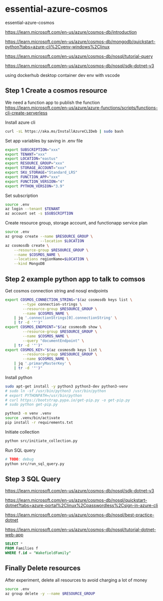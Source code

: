 # essential-azure-cosmos

essential-azure-cosmos

<https://learn.microsoft.com/en-us/azure/cosmos-db/introduction>

<https://learn.microsoft.com/en-us/azure/cosmos-db/mongodb/quickstart-python?tabs=azure-cli%2Cvenv-windows%2Clinux>

<https://learn.microsoft.com/en-us/azure/cosmos-db/nosql/tutorial-query>

<https://learn.microsoft.com/en-us/azure/cosmos-db/nosql/sdk-dotnet-v3>

using dockerhub desktop container dev env with vscode

## Step 1 Create a cosmos resource

We need a function app to publish the function
<https://learn.microsoft.com/en-us/azure/azure-functions/scripts/functions-cli-create-serverless>

Install azure cli

```bash
curl -sL https://aka.ms/InstallAzureCLIDeb | sudo bash
```

Set app variables by saving in .env file

```bash
export SUBSCRIPTION="xxx"
export TENANT="xxx"
export LOCATION="eastus"
export RESOURCE_GROUP="xxx"
export STORAGE_ACCOUNT="xxx"
export SKU_STORAGE="Standard_LRS"
export FUNCTION_APP="xxx"
export FUNCTION_VERSION="4"
export PYTHON_VERSION="3.9"
```

Set subscription

```bash
source .env
az login --tenant $TENANT
az account set -s $SUBSCRIPTION
```

Create resource group, storage account, and functionapp service plan

```bash
source .env
az group create --name $RESOURCE_GROUP \
                --location $LOCATION
az cosmosdb create \
    --resource-group $RESOURCE_GROUP \
    --name $COSMOS_NAME \
    --locations regionName=$LOCATION \
    --kind MongoDB
```

## Step 2 example python app to talk to comsos

Get cosmos connection string and nosql endpoints

```bash
export COSMOS_CONNECTION_STRING="$(az cosmosdb keys list \
        --type connection-strings \
        --resource-group $RESOURCE_GROUP \
        --name $COSMOS_NAME \
    | jq '.connectionStrings[0].connectionString' \
    | tr -d '"')"
export COSMOS_ENDPOINT="$(az cosmosdb show \
        --resource-group $RESOURCE_GROUP \
        --name $COSMOS_NAME \
        --query "documentEndpoint" \
    | tr -d '"')"
export COSMOS_KEY="$(az cosmosdb keys list \
        --resource-group $RESOURCE_GROUP \
        --name $COSMOS_NAME \
    | jq '.primaryMasterKey' \
    | tr -d '"')"
```

Install python

```bash
sudo apt-get install -y python3 python3-dev python3-venv
# sudo ln -sf /usr/bin/python3 /usr/bin/python
# export PYTHONPATH=/usr/bin/python
# curl https://bootstrap.pypa.io/get-pip.py -o get-pip.py
# sudo python get-pip.py

python3 -m venv .venv
source .venv/bin/activate
pip install -r requirements.txt
```

Initiate collection

```bash
python src/initiate_collection.py
```

Run SQL query
```bash
# TODO: debug
python src/run_sql_query.py
```

## Step 3 SQL Query

<https://learn.microsoft.com/en-us/azure/cosmos-db/nosql/sdk-dotnet-v3>

<https://learn.microsoft.com/en-us/azure/cosmos-db/nosql/quickstart-dotnet?tabs=azure-portal%2Clinux%2Cpasswordless%2Csign-in-azure-cli>

<https://learn.microsoft.com/en-us/azure/cosmos-db/nosql/best-practice-dotnet>

<https://learn.microsoft.com/en-us/azure/cosmos-db/nosql/tutorial-dotnet-web-app>

```sql
SELECT * 
FROM Families f 
WHERE f.id = "WakefieldFamily"
```

## Finally Delete resources

After experiment, delete all resources to avoid charging a lot of money

```bash
source .env
az group delete -y --name $RESOURCE_GROUP
```
